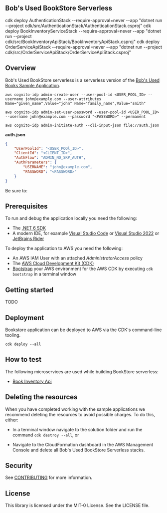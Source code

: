 ## Bob's Used BookStore Serverless


cdk deploy AuthenticationStack --require-approval=never --app "dotnet run --project cdk/src/AuthenticationStack/AuthenticationStack.csproj"
cdk deploy BookInventoryServiceStack --require-approval=never --app "dotnet run --project cdk/src/BookInventoryApiStack/BookInventoryApiStack.csproj"
cdk deploy OrderServiceApiStack --require-approval=never --app "dotnet run --project cdk/src/OrderServiceApiStack/OrderServiceApiStack.csproj"
## Overview 
Bob's Used BookStore serverless is a serverless version of the [Bob's Used Books Sample Application](https://github.com/aws-samples/bobs-used-bookstore-sample).

```
aws cognito-idp admin-create-user --user-pool-id <USER_POOL_ID> --username john@example.com --user-attributes Name="given_name",Value="john" Name="family_name",Value="smith"
```

```
aws cognito-idp admin-set-user-password --user-pool-id <USER_POOL_ID> --username john@example.com --password "<PASSWORD>" --permanent
```

```
aws cognito-idp admin-initiate-auth --cli-input-json file://auth.json
```

**auth.json**
```json
{
    "UserPoolId": "<USER_POOl_ID>",
    "ClientId": "<CLIENT_ID>",
    "AuthFlow": "ADMIN_NO_SRP_AUTH",
    "AuthParameters": {
        "USERNAME": "john@example.com",
        "PASSWORD": "<PASSWORD>"
    }
}
```

Be sure to:
## Prerequisites
To run and debug the application locally you need the following:
* The [.NET 6 SDK](https://dotnet.microsoft.com/en-us/download/dotnet/6.0)
* A modern IDE, for example [Visual Studio Code](https://code.visualstudio.com/) or [Visual Studio 2022](https://visualstudio.microsoft.com/vs/) or [JetBrains Rider](https://www.jetbrains.com/rider/)

To deploy the application to AWS you need the following:
* An AWS IAM User with an attached _AdministratorAccess_ policy
* The [AWS Cloud Development Kit (CDK)](https://docs.aws.amazon.com/cdk/v2/guide/getting_started.html)
* [Bootstrap](https://docs.aws.amazon.com/cdk/v2/guide/bootstrapping.html) your AWS environment for the AWS CDK by executing `cdk bootstrap` in a terminal window

## Getting started
TODO

## Deployment
Bookstore application can be deployed to AWS via the CDK's command-line tooling.

`cdk deploy --all`

## How to test

The following microservices are used while building BookStore serverless:

- [Book Inventory Api](/src/BookInventoryApi/README.md)


## Deleting the resources

When you have completed working with the sample applications we recommend deleting the resources to avoid possible charges. To do this, either:

* In a terminal window navigate to the solution folder and run the command `cdk destroy --all`, or

* Navigate to the CloudFormation dashboard in the AWS Management Console and delete all Bob's Used BookStore Serverless stacks.
## Security

See [CONTRIBUTING](CONTRIBUTING.md#security-issue-notifications) for more information.

## License

This library is licensed under the MIT-0 License. See the LICENSE file.

